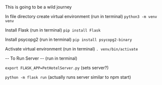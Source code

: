 This is going to be a wild journey

In file directory create virtual environment (run in terminal)
 `python3 -m venv venv`

Install Flask (run in terminal)
  `pip install Flask`

Install psycopg2 (run in terminal)
  `pip install psycopg2-binary`

Activate virtual environment (run in terminal)
  `. venv/bin/activate`

-- To Run Server --
(run in terminal)

`export FLASK_APP=PetHotelServer.py` (sets server?)

`python -m flask run` (actually runs server similar to npm start)